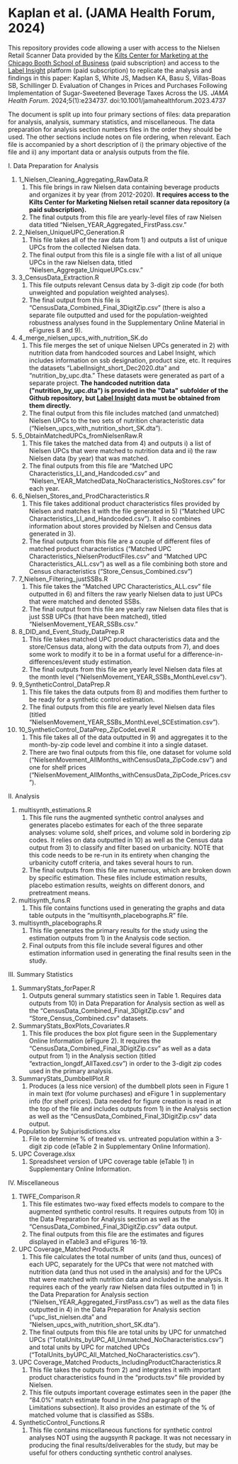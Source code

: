 # Kaplan et al. (JAMA Health Forum, 2024)
This repository provides code allowing a user with access to the Nielsen Retail Scanner Data provided by the [Kilts Center for Marketing at the Chicago Booth School of Business](https://www.chicagobooth.edu/research/kilts/research-data/nielseniq) (paid subscription) and access to the [Label Insight](https://nielseniq.com/global/en/landing-page/label-insight/) platform (paid subscription) to replicate the analysis and findings in this paper: 
Kaplan S, White JS, Madsen KA, Basu S, Villas-Boas SB, Schillinger D. Evaluation of Changes in Prices and Purchases Following Implementation of Sugar-Sweetened Beverage Taxes Across the US. *JAMA Health Forum*. 2024;5(1):e234737. doi:10.1001/jamahealthforum.2023.4737

The document is split up into four primary sections of files: data preparation for analysis, analysis, summary statistics, and miscellaneous. The data preparation for analysis section numbers files in the order they should be used. The other sections include notes on file ordering, when relevant. Each file is accompanied by a short description of i) the primary objective of the file and ii) any important data or analysis outputs from the file. 

I.	Data Preparation for Analysis

1.	1_Nielsen_Cleaning_Aggregating_RawData.R
      1. This file brings in raw Nielsen data containing beverage products and organizes it by year (from 2012-2020). **It requires access to the Kilts Center for Marketing Nielsen retail scanner data repository (a paid subscription).**
      2. The final outputs from this file are yearly-level files of raw Nielsen data titled “Nielsen_YEAR_Aggregated_FirstPass.csv.”
2.	2_Nielsen_UniqueUPC_Generation.R
      1. This file takes all of the raw data from 1) and outputs a list of unique UPCs from the collected Nielsen data. 
      2. The final output from this file is a single file with a list of all unique UPCs in the raw Nielsen data, titled “Nielsen_Aggregate_UniqueUPCs.csv.”
3.	3_CensusData_Extraction.R
     1.	This file outputs relevant Census data by 3-digit zip code (for both unweighted and population weighted analyses).
     2.	The final output from this file is “CensusData_Combined_Final_3DigitZip.csv” (there is also a separate file outputted and used for the population-weighted robustness analyses found in the Supplementary Online Material in eFigures 8 and 9).
4.	4_merge_nielsen_upcs_with_nutrition_SK.do
     1.	This file merges the set of unique Nielsen UPCs generated in 2) with nutrition data from handcoded sources and Label Insight, which includes information on ssb designation, product size, etc. It requires the datasets “LabelInsight_short_Dec2020.dta” and “nutrition_by_upc.dta.” These datasets were generated as part of a separate project. **The handcoded nutrition data ("nutrition_by_upc.dta") is provided in the "Data" subfolder of the Github repository, but [Label Insight](https://nielseniq.com/global/en/landing-page/label-insight/) data must be obtained from them directly.**
     2.	The final output from this file includes matched (and unmatched) Nielsen UPCs to the two sets of nutrition characteristic data (“Nielsen_upcs_with_nutrition_short_SK.dta”).
5.	5_ObtainMatchedUPCs_fromNielsenRaw.R
     1.	This file takes the matched data from 4) and outputs i) a list of Nielsen UPCs that were matched to nutrition data and ii) the raw Nielsen data (by year) that was matched.
     2.	The final outputs from this file are “Matched UPC Characteristics_LI_and_Handcoded.csv” and “Nielsen_YEAR_MatchedData_NoCharacteristics_NoStores.csv” for each year.
6.	6_Nielsen_Stores_and_ProdCharacteristics.R
     1.	This file takes additional product characteristics files provided by Nielsen and matches it with the file generated in 5) (“Matched UPC Characteristics_LI_and_Handcoded.csv”). It also combines information about stores provided by Nielsen and Census data generated in 3).
     2.	The final outputs from this file are a couple of different files of matched product characteristics (“Matched UPC Characteristics_NielsenProductFiles.csv” and “Matched UPC Characteristics_ALL.csv”) as well as a file combining both store and Census characteristics (“Store_Census_Combined.csv”)
7.	7_Nielsen_Filtering_justSSBs.R
     1.	This file takes the “Matched UPC Characteristics_ALL.csv” file outputted in 6) and filters the raw yearly Nielsen data to just UPCs that were matched and denoted SSBs. 
     2.	The final output from this file are yearly raw Nielsen data files that is just SSB UPCs (that have been matched), titled “NielsenMovement_YEAR_SSBs.csv.”
8.	8_DID_and_Event_Study_DataPrep.R
     1.	This file takes matched UPC product characteristics data and the store/Census data, along with the data outputs from 7), and does some work to modify it to be in a format useful for a difference-in-differences/event study estimation.
     2.	The final outputs from this file are yearly level Nielsen data files at the month level (“NielsenMovement_YEAR_SSBs_MonthLevel.csv”).
9.	9_SyntheticControl_DataPrep.R
     1.	This file takes the data outputs from 8) and modifies them further to be ready for a synthetic control estimation. 
     2.	The final outputs from this file are yearly level Nielsen data files (titled “NielsenMovement_YEAR_SSBs_MonthLevel_SCEstimation.csv”).
10.	10_SyntheticControl_DataPrep_ZipCodeLevel.R
     1.	This file takes all of the data outputted in 9) and aggregates it to the month-by-zip code level and combine it into a single dataset. 
     2.	There are two final outputs from this file, one dataset for volume sold (“NielsenMovement_AllMonths_withCensusData_ZipCode.csv”) and one for shelf prices (“NielsenMovement_AllMonths_withCensusData_ZipCode_Prices.csv”).

II.	Analysis

1.	multisynth_estimations.R
     1.	This file runs the augmented synthetic control analyses and generates placebo estimates for each of the three separate analyses: volume sold, shelf prices, and volume sold in bordering zip codes. It relies on data outputted in 10) as well as the Census data output from 3) to classify and filter based on urbanicity. NOTE that this code needs to be re-run in its entirety when changing the urbanicity cutoff criteria, and takes several hours to run.
     2.	The final outputs from this file are numerous, which are broken down by specific estimation. These files include estimation results, placebo estimation results, weights on different donors, and pretreatment means. 
2.	multisynth_funs.R
     1.	This file contains functions used in generating the graphs and data table outputs in the “multisynth_placebographs.R” file.
3.	multisynth_placebographs.R
     1.	This file generates the primary results for the study using the estimation outputs from 1) in the Analysis code section.
     2.	Final outputs from this file include several figures and other estimation information used in generating the final results seen in the study.

III.	Summary Statistics

1.	SummaryStats_forPaper.R
     1.	Outputs general summary statistics seen in Table 1. Requires data outputs from 10) in Data Preparation for Analysis section as well as the “CensusData_Combined_Final_3DigitZip.csv” and “Store_Census_Combined.csv" datasets.
2.	SummaryStats_BoxPlots_Covariates.R
     1.	This file produces the box plot figure seen in the Supplementary Online Information (eFigure 2). It requires the “CensusData_Combined_Final_3DigitZip.csv” as well as a data output from 1) in the Analysis section (titled “extraction_longdf_AllTaxed.csv”) in order to the 3-digit zip codes used in the primary analysis.
3.	SummaryStats_DumbbellPlot.R
     1.	Produces (a less nice version) of the dumbbell plots seen in Figure 1 in main text (for volume purchases) and eFigure 1 in supplementary info (for shelf prices). Data needed for figure creation is read in at the top of the file and includes outputs from 1) in the Analysis section as well as the “CensusData_Combined_Final_3DigitZip.csv” data output.
4.	Population by Subjurisdictions.xlsx
     1.	File to determine % of treated vs. untreated population within a 3-digit zip code (eTable 2 in Supplementary Online Information).
5.	UPC Coverage.xlsx
     1.	Spreadsheet version of UPC coverage table (eTable 1) in Supplementary Online Information.

IV.	Miscellaneous

1.	TWFE_Comparison.R
     1.	This file estimates two-way fixed effects models to compare to the augmented synthetic control results. It requires outputs from 10) in the Data Preparation for Analysis section as well as the “CensusData_Combined_Final_3DigitZip.csv” data output.
     2.	The final outputs from this file are the estimates and figures displayed in eTable3 and eFigures 16-19.
2.	UPC Coverage_Matched Products.R
     1.	This file calculates the total number of units (and thus, ounces) of each UPC, separately for the UPCs that were not matched with nutrition data (and thus not used in the analysis) and for the UPCs that were matched with nutrition data and included in the                analysis. It requires each of the yearly raw Nielsen data files outputted in 1) in the Data Preparation for Analysis section (“Nielsen_YEAR_Aggregated_FirstPass.csv”) as well as the data files outputted in 4) in the Data Preparation for Analysis section                  (“upc_list_nielsen.dta” and “Nielsen_upcs_with_nutrition_short_SK.dta”).
     2.	The final outputs from this file are total units by UPC for unmatched UPCs (“TotalUnits_byUPC_All_Unmatched_NoCharacteristics.csv”) and total units by UPC for matched UPCs (“TotalUnits_byUPC_All_Matched_NoCharacteristics.csv”).
3.	UPC Coverage_Matched Products_IncludingProductCharacteristics.R
     1.	This file takes the outputs from 2) and integrates it with important product characteristics found in the “products.tsv” file provided by Nielsen.
     2.	This file outputs important coverage estimates seen in the paper (the “84.0%” match estimate found in the 2nd paragraph of the Limitations subsection). It also provides an estimate of the % of matched volume that is classified as SSBs.
4.	SyntheticControl_Functions.R
     1.	This file contains miscellaneous functions for synthetic control analyses NOT using the augsynth R package. It was not necessary in producing the final results/deliverables for the study, but may be useful for others conducting synthetic control analyses.
